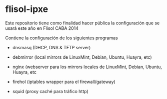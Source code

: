 flisol-ipxe
===========

Este repositorio tiene como finalidad hacer pública la configuración que se usará este año en Flisol CABA 2014

Contiene la configuración de los siguientes programas

* dnsmasq (DHCP, DNS & TFTP server)

* debmirror (local mirrors de LinuxMint, Debian, Ubuntu, Huayra, etc)

* nginx (webserver para los mirrors locales de LinuxMint, Debian, Ubuntu, Huayra, etc

* firehol (iptables wrapper para el firewall/gateway)

* squid (proxy caché para tráfico http)




